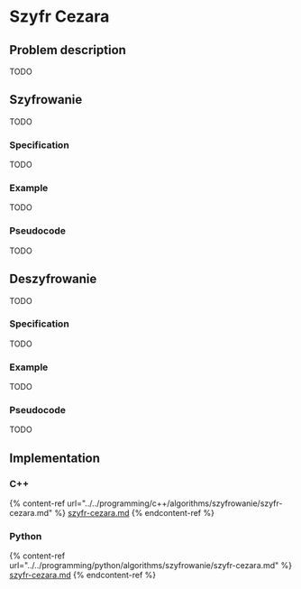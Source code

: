 # Szyfr Cezara

## Problem description

TODO

## Szyfrowanie

TODO

### Specification

TODO

### Example

TODO

### Pseudocode

TODO

## Deszyfrowanie

TODO

### Specification

TODO

### Example

TODO

### Pseudocode

TODO

## Implementation

### C++

{% content-ref url="../../programming/c++/algorithms/szyfrowanie/szyfr-cezara.md" %}
[szyfr-cezara.md](../../programming/c++/algorithms/szyfrowanie/szyfr-cezara.md)
{% endcontent-ref %}

### Python

{% content-ref url="../../programming/python/algorithms/szyfrowanie/szyfr-cezara.md" %}
[szyfr-cezara.md](../../programming/python/algorithms/szyfrowanie/szyfr-cezara.md)
{% endcontent-ref %}
